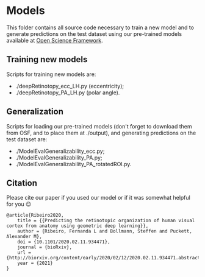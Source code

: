 # Models

This folder contains all source code necessary to train a new model and to generate predictions on the test dataset 
using our pre-trained models available at [Open Science Framework](https://osf.io/95w4y/). 

## Training new models
Scripts for training new models are: 
- ./deepRetinotopy_ecc_LH.py (eccentricity);
- ./deepRetinotopy_PA_LH.py (polar angle).


## Generalization
Scripts for loading our pre-trained models (don't forget to download them from OSF, and to place them 
at ./output), and generating predictions on the test dataset are:
- ./ModelEvalGeneralizability_ecc.py;
- ./ModelEvalGeneralizability_PA.py;
- ./ModelEvalGeneralizability_PA_rotatedROI.py.


## Citation

Please cite our paper if you used our model or if it was somewhat helpful for you :wink:

    @article{Ribeiro2020,
        title = {{Predicting the retinotopic organization of human visual cortex from anatomy using geometric deep learning}},
        author = {Ribeiro, Fernanda L and Bollmann, Steffen and Puckett, Alexander M},
        doi = {10.1101/2020.02.11.934471},
        journal = {bioRxiv},
        url = {http://biorxiv.org/content/early/2020/02/12/2020.02.11.934471.abstract},
        year = {2021}
    }


